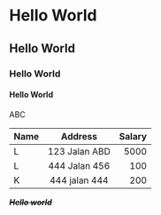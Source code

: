 # Hello World
## Hello World
### Hello World
#### Hello World

ABC


| **Name** | **Address** |**Salary**|
|----------|:-------------:|-------------:|
|      L    |     123 Jalan ABD      |     5000|
|     L     |      444 Jalan 456       |100|
|      K    |    444 jalan 444         |200|

***~~Hello world~~***
